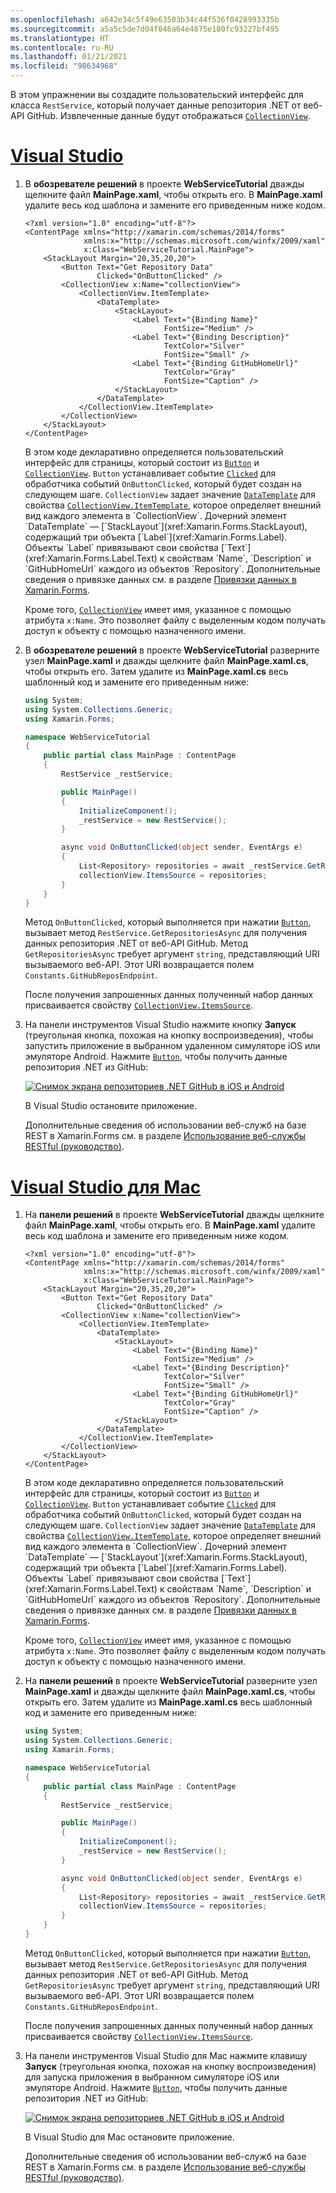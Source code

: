 ```yaml
---
ms.openlocfilehash: a642e34c5f49e63503b34c44f536f0428993335b
ms.sourcegitcommit: a5a5c5de7d04f046a64e4875e180fc93227bf495
ms.translationtype: HT
ms.contentlocale: ru-RU
ms.lasthandoff: 01/21/2021
ms.locfileid: "98634968"
---
```

В этом упражнении вы создадите пользовательский интерфейс для класса `RestService`, который получает данные репозитория .NET от веб-API GitHub. Извлеченные данные будут отображаться [`CollectionView`](xref:Xamarin.Forms.CollectionView).

# <a name="visual-studio"></a>[Visual Studio](#tab/vswin)

1. В **обозревателе решений** в проекте **WebServiceTutorial** дважды щелкните файл **MainPage.xaml**, чтобы открыть его. В **MainPage.xaml** удалите весь код шаблона и замените его приведенным ниже кодом.

    ```xaml
    <?xml version="1.0" encoding="utf-8"?>
    <ContentPage xmlns="http://xamarin.com/schemas/2014/forms"
                 xmlns:x="http://schemas.microsoft.com/winfx/2009/xaml"
                 x:Class="WebServiceTutorial.MainPage">
        <StackLayout Margin="20,35,20,20">
            <Button Text="Get Repository Data"
                    Clicked="OnButtonClicked" />
            <CollectionView x:Name="collectionView">
                <CollectionView.ItemTemplate>
                    <DataTemplate>
                        <StackLayout>
                            <Label Text="{Binding Name}"
                                   FontSize="Medium" />
                            <Label Text="{Binding Description}"
                                   TextColor="Silver"
                                   FontSize="Small" />
                            <Label Text="{Binding GitHubHomeUrl}"
                                   TextColor="Gray"
                                   FontSize="Caption" />
                        </StackLayout>
                    </DataTemplate>
                </CollectionView.ItemTemplate>
            </CollectionView>
        </StackLayout>
    </ContentPage>
    ```

    В этом коде декларативно определяется пользовательский интерфейс для страницы, который состоит из [`Button`](xref:Xamarin.Forms.Button) и [`CollectionView`](xref:Xamarin.Forms.CollectionView). `Button` устанавливает событие [`Clicked`](xref:Xamarin.Forms.Button.Clicked) для обработчика событий `OnButtonClicked`, который будет создан на следующем шаге. `CollectionView` задает значение [`DataTemplate`](xref:Xamarin.Forms.DataTemplate) для свойства [`CollectionView.ItemTemplate`](xref:Xamarin.Forms.ItemsView`1.ItemTemplate), которое определяет внешний вид каждого элемента в `CollectionView`. Дочерний элемент `DataTemplate` — [`StackLayout`](xref:Xamarin.Forms.StackLayout), содержащий три объекта [`Label`](xref:Xamarin.Forms.Label). Объекты `Label` привязывают свои свойства [`Text`](xref:Xamarin.Forms.Label.Text) к свойствам `Name`, `Description` и `GitHubHomeUrl` каждого из объектов `Repository`. Дополнительные сведения о привязке данных см. в разделе [Привязки данных в Xamarin.Forms](~/xamarin-forms/app-fundamentals/data-binding/index.md).

    Кроме того, [`CollectionView`](xref:Xamarin.Forms.CollectionView) имеет имя, указанное с помощью атрибута `x:Name`. Это позволяет файлу с выделенным кодом получать доступ к объекту с помощью назначенного имени.

1. В **обозревателе решений** в проекте **WebServiceTutorial** разверните узел **MainPage.xaml** и дважды щелкните файл **MainPage.xaml.cs**, чтобы открыть его. Затем удалите из **MainPage.xaml.cs** весь шаблонный код и замените его приведенным ниже:

    ```csharp
    using System;
    using System.Collections.Generic;
    using Xamarin.Forms;

    namespace WebServiceTutorial
    {
        public partial class MainPage : ContentPage
        {
            RestService _restService;

            public MainPage()
            {
                InitializeComponent();
                _restService = new RestService();
            }

            async void OnButtonClicked(object sender, EventArgs e)
            {
                List<Repository> repositories = await _restService.GetRepositoriesAsync(Constants.GitHubReposEndpoint);
                collectionView.ItemsSource = repositories;
            }
        }
    }
    ```

    Метод `OnButtonClicked`, который выполняется при нажатии [`Button`](xref:Xamarin.Forms.Button), вызывает метод `RestService.GetRepositoriesAsync` для получения данных репозитория .NET от веб-API GitHub. Метод `GetRepositoriesAsync` требует аргумент `string`, представляющий URI вызываемого веб-API. Этот URI возвращается полем `Constants.GitHubReposEndpoint`.

    После получения запрошенных данных полученный набор данных присваивается свойству [`CollectionView.ItemsSource`](xref:Xamarin.Forms.ItemsView`1.ItemsSource).

1. На панели инструментов Visual Studio нажмите кнопку **Запуск** (треугольная кнопка, похожая на кнопку воспроизведения), чтобы запустить приложение в выбранном удаленном симуляторе iOS или эмуляторе Android. Нажмите [`Button`](xref:Xamarin.Forms.Button), чтобы получить данные репозитория .NET из GitHub:

    [![Снимок экрана репозиториев .NET GitHub в iOS и Android](../images/consume-web-service.png)](../images/consume-web-service-large.png#lightbox)

    В Visual Studio остановите приложение.

    Дополнительные сведения об использовании веб-служб на базе REST в Xamarin.Forms см. в разделе [Использование веб-службы RESTful (руководство)](~/xamarin-forms/data-cloud/web-services/rest.md).

# <a name="visual-studio-for-mac"></a>[Visual Studio для Mac](#tab/vsmac)

1. На **панели решений** в проекте **WebServiceTutorial** дважды щелкните файл **MainPage.xaml**, чтобы открыть его. В **MainPage.xaml** удалите весь код шаблона и замените его приведенным ниже кодом.

    ```xaml
    <?xml version="1.0" encoding="utf-8"?>
    <ContentPage xmlns="http://xamarin.com/schemas/2014/forms"
                 xmlns:x="http://schemas.microsoft.com/winfx/2009/xaml"
                 x:Class="WebServiceTutorial.MainPage">
        <StackLayout Margin="20,35,20,20">
            <Button Text="Get Repository Data"
                    Clicked="OnButtonClicked" />
            <CollectionView x:Name="collectionView">
                <CollectionView.ItemTemplate>
                    <DataTemplate>
                        <StackLayout>
                            <Label Text="{Binding Name}"
                                   FontSize="Medium" />
                            <Label Text="{Binding Description}"
                                   TextColor="Silver"
                                   FontSize="Small" />
                            <Label Text="{Binding GitHubHomeUrl}"
                                   TextColor="Gray"
                                   FontSize="Caption" />
                        </StackLayout>
                    </DataTemplate>
                </CollectionView.ItemTemplate>
            </CollectionView>
        </StackLayout>
    </ContentPage>
    ```

    В этом коде декларативно определяется пользовательский интерфейс для страницы, который состоит из [`Button`](xref:Xamarin.Forms.Button) и [`CollectionView`](xref:Xamarin.Forms.CollectionView). `Button` устанавливает событие [`Clicked`](xref:Xamarin.Forms.Button.Clicked) для обработчика событий `OnButtonClicked`, который будет создан на следующем шаге. `CollectionView` задает значение [`DataTemplate`](xref:Xamarin.Forms.DataTemplate) для свойства [`CollectionView.ItemTemplate`](xref:Xamarin.Forms.ItemsView`1.ItemTemplate), которое определяет внешний вид каждого элемента в `CollectionView`. Дочерний элемент `DataTemplate` — [`StackLayout`](xref:Xamarin.Forms.StackLayout), содержащий три объекта [`Label`](xref:Xamarin.Forms.Label). Объекты `Label` привязывают свои свойства [`Text`](xref:Xamarin.Forms.Label.Text) к свойствам `Name`, `Description` и `GitHubHomeUrl` каждого из объектов `Repository`. Дополнительные сведения о привязке данных см. в разделе [Привязки данных в Xamarin.Forms](~/xamarin-forms/app-fundamentals/data-binding/index.md).

    Кроме того, [`CollectionView`](xref:Xamarin.Forms.CollectionView) имеет имя, указанное с помощью атрибута `x:Name`. Это позволяет файлу с выделенным кодом получать доступ к объекту с помощью назначенного имени.

1. На **панели решений** в проекте **WebServiceTutorial** разверните узел **MainPage.xaml** и дважды щелкните файл **MainPage.xaml.cs**, чтобы открыть его. Затем удалите из **MainPage.xaml.cs** весь шаблонный код и замените его приведенным ниже:

    ```csharp
    using System;
    using System.Collections.Generic;
    using Xamarin.Forms;

    namespace WebServiceTutorial
    {
        public partial class MainPage : ContentPage
        {
            RestService _restService;

            public MainPage()
            {
                InitializeComponent();
                _restService = new RestService();
            }

            async void OnButtonClicked(object sender, EventArgs e)
            {
                List<Repository> repositories = await _restService.GetRepositoriesAsync(Constants.GitHubReposEndpoint);
                collectionView.ItemsSource = repositories;
            }
        }
    }
    ```

    Метод `OnButtonClicked`, который выполняется при нажатии [`Button`](xref:Xamarin.Forms.Button), вызывает метод `RestService.GetRepositoriesAsync` для получения данных репозитория .NET от веб-API GitHub. Метод `GetRepositoriesAsync` требует аргумент `string`, представляющий URI вызываемого веб-API. Этот URI возвращается полем `Constants.GitHubReposEndpoint`.

    После получения запрошенных данных полученный набор данных присваивается свойству [`CollectionView.ItemsSource`](xref:Xamarin.Forms.ItemsView`1.ItemsSource).

1. На панели инструментов Visual Studio для Mac нажмите клавишу **Запуск** (треугольная кнопка, похожая на кнопку воспроизведения) для запуска приложения в выбранном симуляторе iOS или эмуляторе Android. Нажмите [`Button`](xref:Xamarin.Forms.Button), чтобы получить данные репозитория .NET из GitHub:

    [![Снимок экрана репозиториев .NET GitHub в iOS и Android](../images/consume-web-service.png)](../images/consume-web-service-large.png#lightbox)

    В Visual Studio для Mac остановите приложение.

    Дополнительные сведения об использовании веб-служб на базе REST в Xamarin.Forms см. в разделе [Использование веб-службы RESTful (руководство)](~/xamarin-forms/data-cloud/web-services/rest.md).
